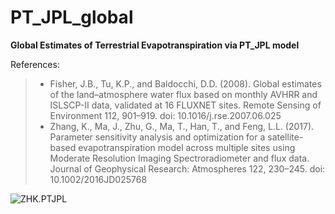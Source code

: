 # PT_JPL_global
**Global Estimates of Terrestrial Evapotranspiration via PT_JPL model**

References:

> - Fisher, J.B., Tu, K.P., and Baldocchi, D.D. (2008). Global estimates of the land–atmosphere water flux based on monthly AVHRR and ISLSCP-II data, validated at 16 FLUXNET sites. Remote Sensing of Environment 112, 901–919. doi: 10.1016/j.rse.2007.06.025
> - Zhang, K., Ma, J., Zhu, G., Ma, T., Han, T., and Feng, L.L. (2017). Parameter sensitivity analysis and optimization for a satellite-based evapotranspiration model across multiple sites using Moderate Resolution Imaging Spectroradiometer and flux data. Journal of Geophysical Research: Atmospheres 122, 230–245. doi: 10.1002/2016JD025768

![ZHK.PTJPL](img/ZHK.PTJPL.png)

